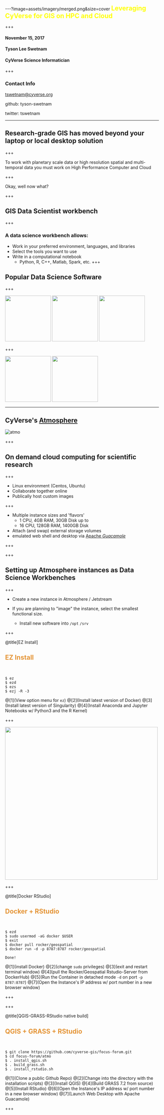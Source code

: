 ---?image=assets/imagery/merged.png&size=cover
<span style="font-weight: bold; font-size: 150%; color:#FFFF00">Leveraging CyVerse for GIS on HPC and Cloud</span>

+++

#### November 15, 2017
#### Tyson Lee Swetnam
#### CyVerse Science Informatician

+++

### Contact Info

tswetnam@cyverse.org

github: tyson-swetnam

twitter: tswetnam

---

## Research-grade GIS has moved beyond your laptop or local desktop solution

+++

To work with planetary scale data or high resolution spatial and multi-temporal data you must work on High Performance Computer and Cloud

+++

Okay, well now what?

+++

## GIS Data Scientist workbench

+++

### A data science workbench allows: 

- Work in your preferred environment, languages, and libraries 
- Select the tools you want to use
- Write in a computational notebook  
  - Python, R, C++, Matlab, Spark, etc. 
+++

## Popular Data Science Software

+++

<img src="https://www.python.org/static/community_logos/python-logo-inkscape.svg" height="150"> <img src="http://jupyter.org/assets/hublogo.svg" height="150">
<img src="http://mybinder.org/assets/images/logo.svg" height="150">

+++

<img src="https://www.r-project.org/logo/Rlogo.svg" height="150"> <img src="https://www.rstudio.com/wp-content/uploads/2014/07/RStudio-Logo-Blue-Gradient.png" height="150">

---

## CyVerse's [Atmosphere](https://cyverse.org/atmosphere)
![atmo](assets/imagery/Atmosphere_Blue.png)

+++

## On demand cloud computing for scientific research

+++

- Linux environment (Centos, Ubuntu)
- Collaborate together online
- Publically host custom images

+++

- Multiple instance sizes and 'flavors'
  - 1 CPU, 4GB RAM, 30GB Disk
  up to 
  - 16 CPU, 128GB RAM, 1400GB Disk
- Attach (and swap) external storage volumes    
- emulated web shell and desktop via [Apache _Guacamole_](https://guacamole.incubator.apache.org/)  

+++

+++

## Setting up Atmosphere instances as Data Science Workbenches

+++

- Create a new instance in Atmosphere / Jetstream

- If you are planning to "image" the instance, select the smallest functional size.

  - Install new software into `/opt` `/srv`

+++

@title[EZ Install]

## <span style="color: #e49436">EZ Install</span>
<br>

```shell
$ ez
$ ezd
$ ezs
$ ezj -R -3
```

@[1](View option menu for `ez`)
@[2](Install latest version of Docker)
@[3](Install latest version of Singularity)
@[4](Install Anaconda and Jupyter Notebooks w/ Python3 and the R Kernel)

+++

<img src="assets/imagery/RStudio-Logo-Blue-Gradient.png" width="500">

+++

@title[Docker RStudio]

## <span style="color: #e49436">Docker + RStudio</span>
<br>

```shell
$ ezd
$ sudo usermod -aG docker $USER
$ exit
$ docker pull rocker/geospatial
$ docker run -d -p 8787:8787 rocker/geospatial

Done!

```

@[1](install Docker)
@[2](change `sudo` privileges)
@[3](exit and restart terminal window)
@[4](pull the Rocker/Geospatial Rstudio-Server from DockerHub)
@[5](Run the Container in detached mode `-d` on port `-p 8787:8787`)
@[7](Open the Instance's IP address w/ port number in a new browser window)

+++

+++

@title[QGIS-GRASS-RStudio native build]

## <span style="color: #e49436">QGIS + GRASS + RStudio</span>
<br>

```shell
$ git clone https://github.com/cyverse-gis/focus-forum.git
$ cd focus-forum/atmo
$ . install_qgis.sh
$ . build_grass.sh
$ . install_rstudio.sh

```

@[1](Clone a public Github Repo)
@[2](Change into the directory with the installation scripts)
@[3](Install QGIS)
@[4](Build GRASS 7.2 from source)
@[5](Install RStudio)
@[6](Open the Instance's IP address w/ port number in a new browser window)
@[7](Launch Web Desktop with Apache Guacamole)

+++
